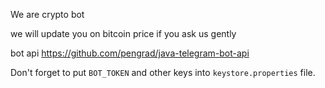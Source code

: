 We are crypto bot

we will update you on bitcoin price if you ask us gently

bot api https://github.com/pengrad/java-telegram-bot-api

Don't forget to put ```BOT_TOKEN``` and other keys into ```keystore.properties``` file.
